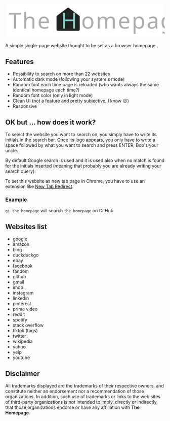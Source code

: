 ![The Homepage](resources/logo.svg)

A simple single-page website thought to be set as a browser homepage.

## Features

- Possibility to search on more than 22 websites
- Automatic dark mode (following your system's mode)
- Random font each time page is reloaded (who wants always the same identical homepage each time?)
- Random font color (only in light mode)
- Clean UI (not a feature and pretty subjective, I know 😉)
- Responsive

## OK but ... how does it work?

To select the website you want to search on, you simply have to write its initials in the search bar. Once its logo appears, you only have to write a space followed by what you want to search and press ENTER; Bob's your uncle.

By default Google search is used and it is used also when no match is found for the initials inserted (meaning that probably you are already writing your search query).

To set this website as new tab page in Chrome, you have to use an extension like [New Tab Redirect](https://chrome.google.com/webstore/detail/new-tab-redirect/icpgjfneehieebagbmdbhnlpiopdcmna).

### Example

`gi the homepage` will search `the homepage` on GitHub

## Websites list

- google
- amazon
- bing
- duckduckgo
- ebay
- facebook
- fandom
- github
- gmail
- imdb
- instagram
- linkedin
- pinterest
- prime video
- reddit
- spotify
- stack overflow
- tiktok (tags)
- twitter
- wikipedia
- yahoo
- yelp
- youtube

## Disclaimer

All trademarks displayed are the trademarks of their respective owners, and constitute neither an endorsement nor a recommendation of those organizations. In addition, such use of trademarks or links to the web sites of third-party organizations is not intended to imply, directly or indirectly, that those organizations endorse or have any affiliation with **The Homepage**.
